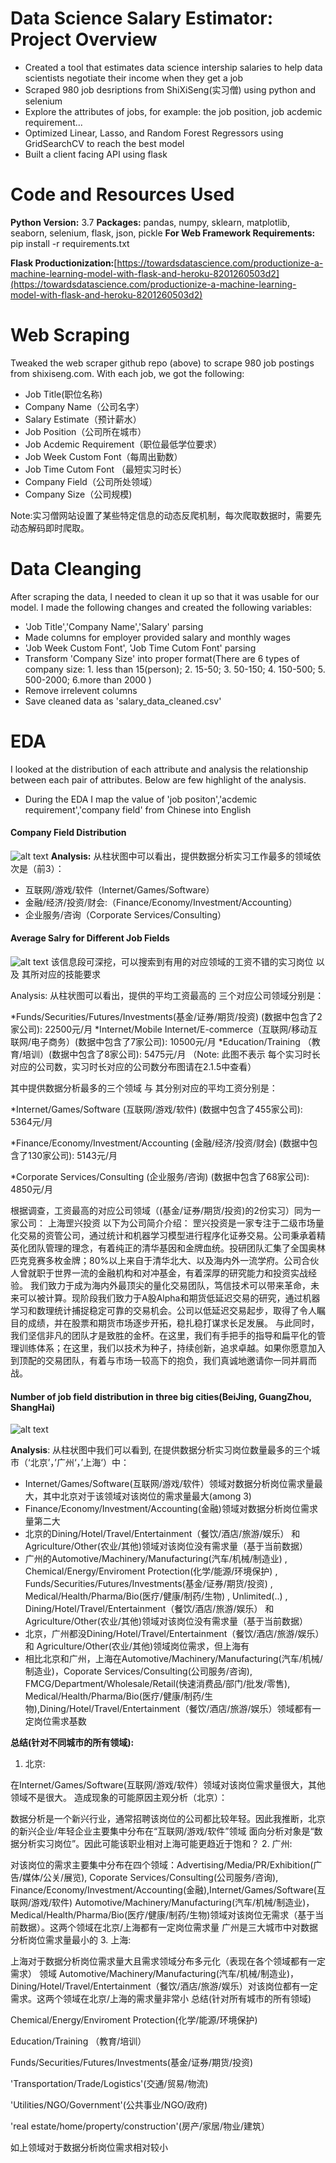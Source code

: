 # Data Science Salary Estimator: Project Overview
* Created a tool that estimates data science intership salaries to help data scientists negotiate their income when they get a job 
* Scraped 980 job desriptions from ShiXiSeng(实习僧) using python and selenium
* Explore the attributes of jobs, for example: the job position, job acdemic requirement...
* Optimized Linear, Lasso, and Random Forest Regressors using GridSearchCV to reach the best model
* Built a client facing API using flask


# Code and Resources Used
**Python Version:** 3.7
**Packages:** pandas, numpy, sklearn, matplotlib, seaborn, selenium, flask, json, pickle
**For Web Framework Requirements:** pip install -r requirements.txt

**Flask Productionization:**[https://towardsdatascience.com/productionize-a-machine-learning-model-with-flask-and-heroku-8201260503d2](https://towardsdatascience.com/productionize-a-machine-learning-model-with-flask-and-heroku-8201260503d2)


# Web Scraping
Tweaked the web scraper github repo (above) to scrape 980 job postings from shixiseng.com. With each job, we got the following:
* Job Title(职位名称)
* Company Name（公司名字）
* Salary Estimate（预计薪水）
* Job Position（公司所在城市）
* Job Acdemic Requirement（职位最低学位要求）
* Job Week Custom Font（每周出勤数）
* Job Time Cutom Font （最短实习时长）
* Company Field（公司所处领域）
* Company Size（公司规模)

Note:实习僧网站设置了某些特定信息的动态反爬机制，每次爬取数据时，需要先动态解码即时爬取。

# Data Cleanging
After scraping the data, I needed to clean it up so that it was usable for our model. I made the following changes and created the following variables:
* 'Job Title','Company Name','Salary' parsing
* Made columns for employer provided salary and monthly wages
* 'Job Week Custom Font', 'Job Time Cutom Font' parsing
* Transform 'Company Size' into proper format(There are 6 types of company size: 1. less than 15(person); 2. 15-50; 3. 50-150; 4. 150-500; 5. 500-2000; 6.more than 2000 )
* Remove irrelevent columns
* Save cleaned data as 'salary_data_cleaned.csv'

# EDA
I looked at the distribution of each attribute and analysis the relationship between each pair of attributes. Below are few highlight of the analysis.
* During the EDA I map the value of 'job positon','acdemic requirement','company field' from Chinese into English

#### Company Field Distribution
![alt text](https://github.com/rorschachwilpeng/shixiseng_salary_data_analysis_project/blob/main/company_field_dis.png "Company Field Distribution")
**Analysis:**
从柱状图中可以看出，提供数据分析实习工作最多的领域依次是（前3）：
* 互联网/游戏/软件（Internet/Games/Software）
* 金融/经济/投资/财会:（Finance/Economy/Investment/Accounting）
* 企业服务/咨询（Corporate Services/Consulting）
#### Average Salry for Different Job Fields
![alt text](https://github.com/rorschachwilpeng/shixiseng_salary_data_analysis_project/blob/main/avg_jf.png "Average Salry for Different Job Field")
该信息段可深挖，可以搜索到有用的对应领域的工资不错的实习岗位 以及 其所对应的技能要求

Analysis: 从柱状图可以看出，提供的平均工资最高的 三个对应公司领域分别是：

*Funds/Securities/Futures/Investments(基金/证券/期货/投资) (数据中包含了2家公司): 22500元/月
*Internet/Mobile Internet/E-commerce（互联网/移动互联网/电子商务）(数据中包含了7家公司): 10500元/月
*Education/Training （教育/培训）(数据中包含了8家公司): 5475元/月
（Note: 此图不表示 每个实习时长对应的公司数，实习时长对应的公司数分布图请在2.1.5中查看）

其中提供数据分析最多的三个领域 与 其分别对应的平均工资分别是：

*Internet/Games/Software (互联网/游戏/软件) (数据中包含了455家公司): 5364元/月

*Finance/Economy/Investment/Accounting (金融/经济/投资/财会) (数据中包含了130家公司): 5143元/月

*Corporate Services/Consulting (企业服务/咨询) (数据中包含了68家公司): 4850元/月

根据调查，工资最高的对应公司领域（(基金/证券/期货/投资)的2份实习）同为一家公司： 上海罡兴投资
以下为公司简介介绍： 罡兴投资是一家专注于二级市场量化交易的资管公司，通过统计和机器学习模型进行程序化证券交易。公司秉承着精英化团队管理的理念，有着纯正的清华基因和金牌血统。投研团队汇集了全国奥林匹克竞赛多枚金牌；80%以上来自于清华北大、以及海内外一流学府。公司合伙人曾就职于世界一流的金融机构和对冲基金，有着深厚的研究能力和投资实战经验。 我们致力于成为海内外最顶尖的量化交易团队，笃信技术可以带来革命，未来可以被计算。现阶段我们致力于A股Alpha和期货低延迟交易的研究，通过机器学习和数理统计捕捉稳定可靠的交易机会。公司以低延迟交易起步，取得了令人瞩目的成绩，并在股票和期货市场逐步开拓，稳扎稳打谋求长足发展。 与此同时，我们坚信非凡的团队才是致胜的金杯。在这里，我们有手把手的指导和扁平化的管理训练体系；在这里，我们以技术为种子，持续创新，追求卓越。如果你愿意加入到顶配的交易团队，有着与市场一较高下的抱负，我们真诚地邀请你一同并肩而战。


#### Number of job field distribution in three big cities(BeiJing, GuangZhou, ShangHai)
![alt text](https://github.com/rorschachwilpeng/shixiseng_salary_data_analysis_project/blob/main/jf_dis_3cities.png "Number of job field distribution in three big cities(BeiJing, GuangZhou, ShangHai)")

**Analysis**: 从柱状图中我们可以看到, 在提供数据分析实习岗位数量最多的三个城市（‘北京’，’广州‘，’上海‘）中：

* Internet/Games/Software(互联网/游戏/软件）领域对数据分析岗位需求量最大，其中北京对于该领域对该岗位的需求量最大(among 3)
* Finance/Economy/Investment/Accounting(金融)领域对数据分析岗位需求量第二大
* 北京的Dining/Hotel/Travel/Entertainment（餐饮/酒店/旅游/娱乐） 和 Agriculture/Other(农业/其他)领域对该岗位没有需求量（基于当前数据）
* 广州的Automotive/Machinery/Manufacturing(汽车/机械/制造业) , Chemical/Energy/Enviroment Protection(化学/能源/环境保护) , Funds/Securities/Futures/Investments(基金/证券/期货/投资) , Medical/Health/Pharma/Bio(医疗/健康/制药/生物) , Unlimited(..) , Dining/Hotel/Travel/Entertainment（餐饮/酒店/旅游/娱乐） 和 Agriculture/Other(农业/其他)领域对该岗位没有需求量（基于当前数据）
* 北京，广州都没Dining/Hotel/Travel/Entertainment（餐饮/酒店/旅游/娱乐） 和 Agriculture/Other(农业/其他)领域岗位需求，但上海有
* 相比北京和广州，上海在Automotive/Machinery/Manufacturing(汽车/机械/制造业)，Coporate Services/Consulting(公司服务/咨询), FMCG/Department/Wholesale/Retail(快速消费品/部门/批发/零售), Medical/Health/Pharma/Bio(医疗/健康/制药/生物),Dining/Hotel/Travel/Entertainment（餐饮/酒店/旅游/娱乐）领域都有一定岗位需求基数

**总结(针对不同城市的所有领域):**

1. 北京:

在Internet/Games/Software(互联网/游戏/软件）领域对该岗位需求量很大，其他领域不是很大。
造成现象的可能原因主观分析（北京）：

数据分析是一个新兴行业，通常招聘该岗位的公司都比较年轻。因此我推断，北京的新兴企业/年轻企业主要集中分布在“互联网/游戏/软件”领域
面向分析对象是“数据分析实习岗位”。因此可能该职业相对上海可能更趋近于饱和？
2. 广州:

对该岗位的需求主要集中分布在四个领域：Advertising/Media/PR/Exhibition(广告/媒体/公关/展览), Coporate Services/Consulting(公司服务/咨询), Finance/Economy/Investment/Accounting(金融),Internet/Games/Software(互联网/游戏/软件)
Automotive/Machinery/Manufacturing(汽车/机械/制造业)，Medical/Health/Pharma/Bio(医疗/健康/制药/生物)领域对该岗位无需求（基于当前数据）。这两个领域在北京/上海都有一定岗位需求量
广州是三大城市中对数据分析岗位需求量最小的
3. 上海:

上海对于数据分析岗位需求量大且需求领域分布多元化（表现在各个领域都有一定需求）
领域 Automotive/Machinery/Manufacturing(汽车/机械/制造业)， Dining/Hotel/Travel/Entertainment（餐饮/酒店/旅游/娱乐）对该岗位都有一定需求。这两个领域在北京/上海的需求量非常小
总结(针对所有城市的所有领域)

Chemical/Energy/Enviroment Protection(化学/能源/环境保护)

Education/Training （教育/培训）

Funds/Securities/Futures/Investments(基金/证券/期货/投资)

'Transportation/Trade/Logistics'(交通/贸易/物流)

'Utilities/NGO/Government'(公共事业/NGO/政府)

'real estate/home/property/construction'(房产/家居/物业/建筑）

如上领域对于数据分析岗位需求相对较小
